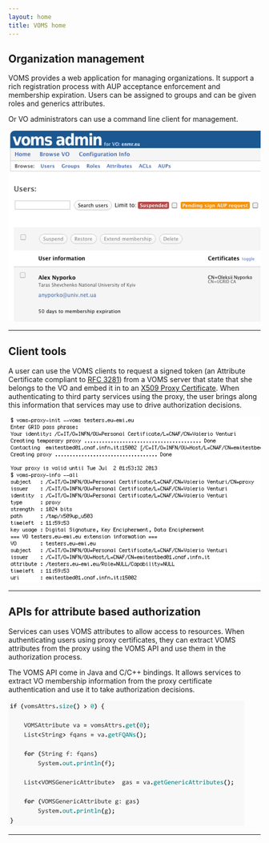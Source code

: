 ```yaml
---
layout: home
title: VOMS home
---
```

<!--
<div class="row-fluid marketing">
	<h2>News</h2>
</div>
{% for post in site.posts limit:2 %}
<div class="row-fluid marketing news-row">
	    <div class="span2 news-date">
		    <p class="text-left">{{ post.date | date_to_long_string }}</p>
	    </div>
	    <div class="span10">
            <h3>{{post.title}}</h3>
            <p>{{post.summary}} <a href="{{post.url}}">more</a></p>
			
        </div>
</div>
{% endfor %}
-->
<div class="row-fluid marketing">
	<div class="span6">
		<h2 class="">Organization management</h2>
		<p>VOMS provides a web application for managing organizations. It support a rich registration process with AUP acceptance enforcement and membership expiration. Users can be assigned to groups and can be given roles and generics attributes.</p>
		<p>Or VO administrators can use a command line client for management.</p>
	</div>
	<div class="span6">
		<img src="assets/img/webapp.png" class="img-rounded">
	</div>
</div>

<hr class="soften">

<div class="row-fluid marketing">
	<div class="span6">
		<h2 class="">Client tools</h2>
		<p class="">A user can use the VOMS clients to request a signed token (an Attribute Certificate compliant to <a href="http://www.ietf.org/rfc/rfc3281.txt">RFC 3281</a>) from a VOMS server that state that she belongs to the VO and embed it in to an <a href="http://www.ietf.org/rfc/rfc3820.txt">X509 Proxy Certificate</a>. When authenticating to third party services using the proxy, the user brings along this information that services may use to drive authorization decisions.
		</p>
	</div>
	<div class="span6">
		<img src="assets/img/clients.png" class="img-rounded">
	</div>
</div>

<hr class="soften">

<div class="row-fluid marketing">
	<div class="span6">
		<h2>APIs for attribute based authorization</h2>
		<p>Services can uses VOMS attributes to allow access to resources. When authenticating users using proxy certificates, they can extract VOMS attributes from the proxy using the VOMS API and use them in the authorization process.</p>
		<p>The VOMS API come in Java and C/C++ bindings. It allows services to extract VO membership information from the proxy certificate authentication and use it to take authorization decisions.</p>
	</div>
	<div class="span6">
		<img src="assets/img/snippet.png" class="img-rounded">
	</div>
</div>

<hr class="soften">

</div>

